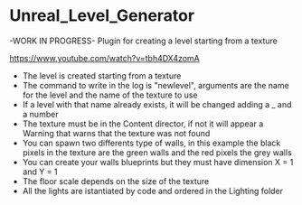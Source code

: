# Unreal_Level_Generator
-WORK IN PROGRESS-
 Plugin for creating a level starting from a texture

https://www.youtube.com/watch?v=tbh4DX4zomA

- The level is created starting from a texture
- The command to write in the log is "newlevel", arguments are the name for the level and the name of the texture to use
- If a level with that name already exists, it will be changed adding a _ and a number
- The texture must be in the Content director, if not it will appear a Warning that warns that the texture was not found
- You can spawn two differents type of walls, in this example the black pixels in the texture are the green walls and the red pixels the grey walls
- You can create your walls blueprints but they must have dimension X = 1 and Y = 1 
- The floor scale depends on the size of the texture
- All the lights are istantiated by code and ordered in the Lighting folder
